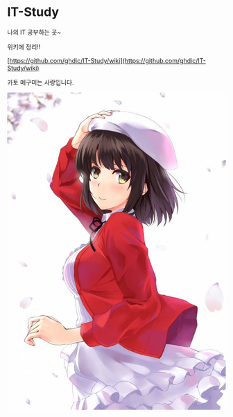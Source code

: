 # IT-Study
나의 IT 공부하는 곳~

위키에 정리!!

[https://github.com/ghdic/IT-Study/wiki](https://github.com/ghdic/IT-Study/wiki)

카토 메구미는 사랑입니다.

![kato.jpg](https://github.com/ghdic/IT-Study/blob/master/Image/kato.jpg)